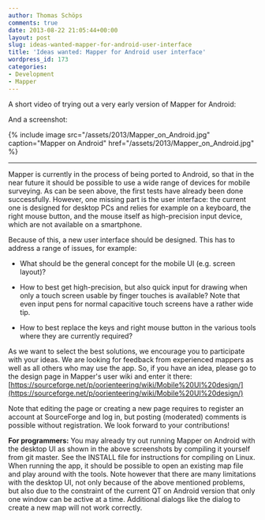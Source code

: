 ```yaml
---
author: Thomas Schöps
comments: true
date: 2013-08-22 21:05:44+00:00
layout: post
slug: ideas-wanted-mapper-for-android-user-interface
title: 'Ideas wanted: Mapper for Android user interface'
wordpress_id: 173
categories:
- Development
- Mapper
---
```


A short video of trying out a very early version of Mapper for Android:



And a screenshot:

{% include image src="/assets/2013/Mapper_on_Android.jpg" caption="Mapper on Android" href="/assets/2013/Mapper_on_Android.jpg" %}

---

Mapper is currently in the process of being ported to Android, so that in the near future it should be possible to use a wide range of devices for mobile surveying. As can be seen above, the first tests have already been done successfully. However, one missing part is the user interface: the current one is designed for desktop PCs and relies for example on a keyboard, the right mouse button, and the mouse itself as high-precision input device, which are not available on a smartphone.

Because of this, a new user interface should be designed. This has to address a range of issues, for example:



	
  * What should be the general concept for the mobile UI (e.g. screen layout)?

	
  * How to best get high-precision, but also quick input for drawing when only a touch screen usable by finger touches is available? Note that even input pens for normal capacitive touch screens have a rather wide tip.

	
  * How to best replace the keys and right mouse button in the various tools where they are currently required?


As we want to select the best solutions, we encourage you to participate with your ideas. We are looking for feedback from experienced mappers as well as all others who may use the app. So, if you have an idea, please go to the design page in Mapper's user wiki and enter it there:
[https://sourceforge.net/p/oorienteering/wiki/Mobile%20UI%20design/](https://sourceforge.net/p/oorienteering/wiki/Mobile%20UI%20design/)

Note that editing the page or creating a new page requires to register an account at SourceForge and log in, but posting (moderated) comments is possible without registration. We look forward to your contributions!

**For programmers:**
You may already try out running Mapper on Android with the desktop UI as shown in the above screenshots by compiling it yourself from git master. See the INSTALL file for instructions for compiling on Linux. When running the app, it should be possible to open an existing map file and play around with the tools. Note however that there are many limitations with the desktop UI, not only because of the above mentioned problems, but also due to the constraint of the current QT on Android version that only one window can be active at a time. Additional dialogs like the dialog to create a new map will not work correctly.
